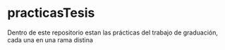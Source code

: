 # practicasTesis
Dentro de este repositorio estan las prácticas del trabajo de graduación, cada una en una rama distina
